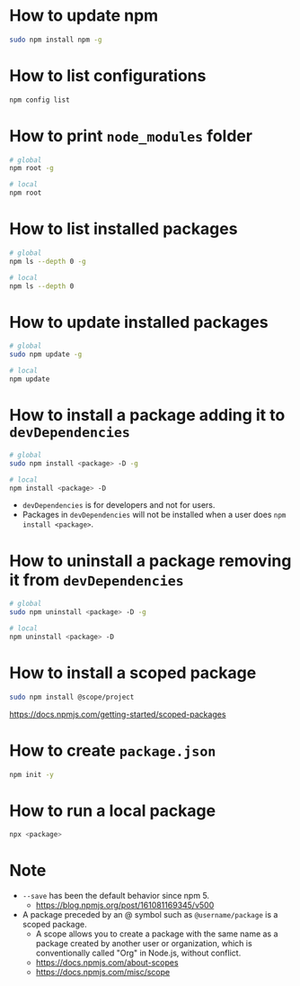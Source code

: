 # How to update npm
```bash
sudo npm install npm -g
```

# How to list configurations
```bash
npm config list
```

# How to print `node_modules` folder
```bash
# global
npm root -g

# local
npm root
```

# How to list installed packages
```bash
# global
npm ls --depth 0 -g

# local
npm ls --depth 0
```

# How to update installed packages
```bash
# global
sudo npm update -g

# local
npm update
```

# How to install a package adding it to `devDependencies`
```bash
# global
sudo npm install <package> -D -g

# local
npm install <package> -D 
```
* `devDependencies` is for developers and not for users.
* Packages in `devDependencies` will not be installed when a user does `npm install <package>`.

# How to uninstall a package removing it from `devDependencies`
```bash
# global
sudo npm uninstall <package> -D -g

# local
npm uninstall <package> -D
```

# How to install a scoped package
```bash
sudo npm install @scope/project
```
https://docs.npmjs.com/getting-started/scoped-packages

# How to create `package.json`
```bash
npm init -y
```

# How to run a local package
```bash
npx <package>
```

# Note
* `--save` has been the default behavior since npm 5.
  * https://blog.npmjs.org/post/161081169345/v500
* A package preceded by an @ symbol such as `@username/package` is a scoped package.
  * A scope allows you to create a package with the same name as a package created by another user or organization, which is conventionally called "Org" in Node.js, without conflict.
  * https://docs.npmjs.com/about-scopes
  * https://docs.npmjs.com/misc/scope
